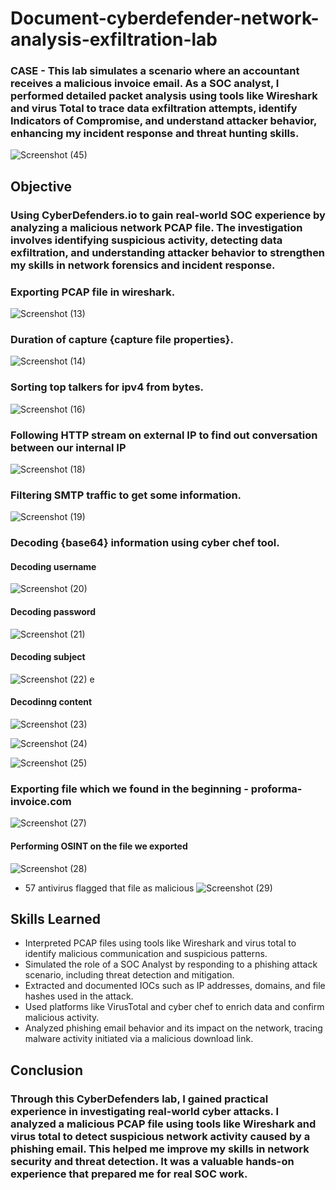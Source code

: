 # Document-cyberdefender-network-analysis-exfiltration-lab
###  CASE - This lab simulates a scenario where an accountant receives a malicious invoice email. As a SOC analyst, I performed detailed packet analysis using tools like Wireshark and virus Total to trace data exfiltration attempts, identify Indicators of Compromise, and understand attacker behavior, enhancing my incident response and threat hunting skills.

![Screenshot (45)](https://github.com/user-attachments/assets/30573fcb-acfa-408e-bd4b-21fe81f28fe0)


## Objective 
### Using CyberDefenders.io to gain real-world SOC experience by analyzing a malicious network PCAP file. The investigation involves identifying suspicious activity, detecting data exfiltration, and understanding attacker behavior to strengthen my skills in network forensics and incident response.


### Exporting PCAP file in wireshark.
![Screenshot (13)](https://github.com/user-attachments/assets/04c1119f-bca7-4eea-8af9-936f0b985ec1)


### Duration of capture {capture file properties}.

![Screenshot (14)](https://github.com/user-attachments/assets/6bdee027-a5be-4a76-a669-53cdedf7dc20)

### Sorting top talkers for ipv4 from bytes.

![Screenshot (16)](https://github.com/user-attachments/assets/fcac6ed5-bedf-4f91-b7ef-aefee5909886)

### Following HTTP stream on external IP to find out conversation between our internal IP  


![Screenshot (18)](https://github.com/user-attachments/assets/2b546da3-28d6-47e9-bc04-6ba94b76c483)


### Filtering SMTP traffic to get some information.


![Screenshot (19)](https://github.com/user-attachments/assets/030dcd29-ad16-4ec4-ac72-b1a06f2ff42f)

### Decoding {base64} information using cyber chef tool.

#### Decoding username

![Screenshot (20)](https://github.com/user-attachments/assets/0a365328-24d6-4016-9f88-c6bc6a833b6d)

#### Decoding password

![Screenshot (21)](https://github.com/user-attachments/assets/00b4eb1d-61be-4e46-9cf0-ef459f67c553)

#### Decoding subject

![Screenshot (22)](https://github.com/user-attachments/assets/af9d950e-a496-4184-868f-ba6b2001ebeb)
e
#### Decodinng content
![Screenshot (23)](https://github.com/user-attachments/assets/22dd75f6-c497-4f01-86e3-e2b293f08dc4)

![Screenshot (24)](https://github.com/user-attachments/assets/dda1ea53-a85b-4f68-afc1-151d5d885056)

![Screenshot (25)](https://github.com/user-attachments/assets/07d141cb-b62d-4717-aea5-6934cb12a799)



### Exporting file which we found in the beginning - proforma-invoice.com

![Screenshot (27)](https://github.com/user-attachments/assets/00706e67-c782-47ab-b297-777b33691f44)


#### Performing OSINT on the file we exported

![Screenshot (28)](https://github.com/user-attachments/assets/50d197f3-4355-4465-acee-2ad2703b8d6c)

- 57 antivirus flagged that file as malicious
![Screenshot (29)](https://github.com/user-attachments/assets/872072b5-a4c9-4ea4-9abb-818186526a3f)


## Skills Learned

- Interpreted PCAP files using tools like Wireshark and virus total to identify malicious communication and suspicious patterns.
- Simulated the role of a SOC Analyst by responding to a phishing attack scenario, including threat detection and mitigation.
- Extracted and documented IOCs such as IP addresses, domains, and file hashes used in the attack.
- Used platforms like VirusTotal and cyber chef to enrich data and confirm malicious activity.
- Analyzed phishing email behavior and its impact on the network, tracing malware activity initiated via a malicious download link.

## Conclusion

### Through this CyberDefenders lab, I gained practical experience in investigating real-world cyber attacks. I analyzed a malicious PCAP file using tools like Wireshark and virus total to detect suspicious network activity caused by a phishing email. This helped me improve my skills in network security and threat detection. It was a valuable hands-on experience that prepared me for real SOC work.







